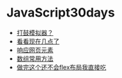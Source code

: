 # JavaScript30days
- [打鼓模拟器？](https://github.com/cyy942465/JavaScript30days/tree/main/01-JavaScriptDrumKit)
- [看看现在几点了](https://github.com/cyy942465/JavaScript30days/tree/main/02-JSandCSSBlock)
- [响应网页元素](https://github.com/cyy942465/JavaScript30days/tree/main/03-CSSVariables)
- [数组常用方法](https://github.com/cyy942465/JavaScript30days/tree/main/04-ArrayCardioDay%201)
- [做完这个还不会flex布局我直接吃]() 
